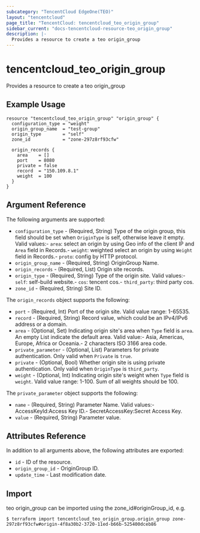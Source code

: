 ```yaml
---
subcategory: "TencentCloud EdgeOne(TEO)"
layout: "tencentcloud"
page_title: "TencentCloud: tencentcloud_teo_origin_group"
sidebar_current: "docs-tencentcloud-resource-teo_origin_group"
description: |-
  Provides a resource to create a teo origin_group
---
```


# tencentcloud_teo_origin_group

Provides a resource to create a teo origin_group

## Example Usage

```hcl
resource "tencentcloud_teo_origin_group" "origin_group" {
  configuration_type = "weight"
  origin_group_name  = "test-group"
  origin_type        = "self"
  zone_id            = "zone-297z8rf93cfw"

  origin_records {
    area    = []
    port    = 8080
    private = false
    record  = "150.109.8.1"
    weight  = 100
  }
}
```

## Argument Reference

The following arguments are supported:

* `configuration_type` - (Required, String) Type of the origin group, this field should be set when `OriginType` is self, otherwise leave it empty. Valid values:- `area`: select an origin by using Geo info of the client IP and `Area` field in Records.- `weight`: weighted select an origin by using `Weight` field in Records.- `proto`: config by HTTP protocol.
* `origin_group_name` - (Required, String) OriginGroup Name.
* `origin_records` - (Required, List) Origin site records.
* `origin_type` - (Required, String) Type of the origin site. Valid values:- `self`: self-build website.- `cos`: tencent cos.- `third_party`: third party cos.
* `zone_id` - (Required, String) Site ID.

The `origin_records` object supports the following:

* `port` - (Required, Int) Port of the origin site. Valid value range: 1-65535.
* `record` - (Required, String) Record value, which could be an IPv4/IPv6 address or a domain.
* `area` - (Optional, Set) Indicating origin site&#39;s area when `Type` field is `area`. An empty List indicate the default area. Valid value:- Asia, Americas, Europe, Africa or Oceania.- 2 characters ISO 3166 area code.
* `private_parameter` - (Optional, List) Parameters for private authentication. Only valid when `Private` is `true`.
* `private` - (Optional, Bool) Whether origin site is using private authentication. Only valid when `OriginType` is `third_party`.
* `weight` - (Optional, Int) Indicating origin site&#39;s weight when `Type` field is `weight`. Valid value range: 1-100. Sum of all weights should be 100.

The `private_parameter` object supports the following:

* `name` - (Required, String) Parameter Name. Valid values:- AccessKeyId:Access Key ID.- SecretAccessKey:Secret Access Key.
* `value` - (Required, String) Parameter value.

## Attributes Reference

In addition to all arguments above, the following attributes are exported:

* `id` - ID of the resource.
* `origin_group_id` - OriginGroup ID.
* `update_time` - Last modification date.


## Import

teo origin_group can be imported using the zone_id#originGroup_id, e.g.
````
$ terraform import tencentcloud_teo_origin_group.origin_group zone-297z8rf93cfw#origin-4f8a30b2-3720-11ed-b66b-525400dceb86
````

